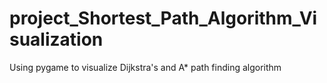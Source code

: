 # project_Shortest_Path_Algorithm_Visualization
Using pygame to visualize Dijkstra's and A* path finding algorithm
